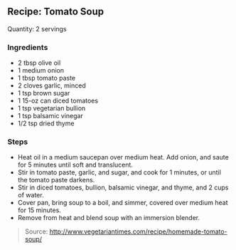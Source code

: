 ## Recipe: Tomato Soup
Quantity: 2 servings  

### Ingredients
 - 2 tbsp olive oil
 - 1 medium onion
 - 1 tbsp tomato paste
 - 2 cloves garlic, minced
 - 1 tsp brown sugar
 - 1 15-oz can diced tomatoes
 - 1 tsp vegetarian bullion
 - 1 tsp balsamic vinegar
 - 1/2 tsp dried thyme

### Steps
 - Heat oil in a medium saucepan over medium heat. Add onion, and saute for 5 minutes until soft and translucent.
 - Stir in tomato paste, garlic, and sugar, and cook for 1 minutes, or until the tomato paste darkens.
 - Stir in diced tomatoes, bullion, balsamic vinegar, and thyme, and 2 cups of water.
 - Cover pan, bring soup to a boil, and simmer, covered over medium heat for 15 minutes.
 - Remove from heat and blend soup with an immersion blender.

> Source: http://www.vegetariantimes.com/recipe/homemade-tomato-soup/
